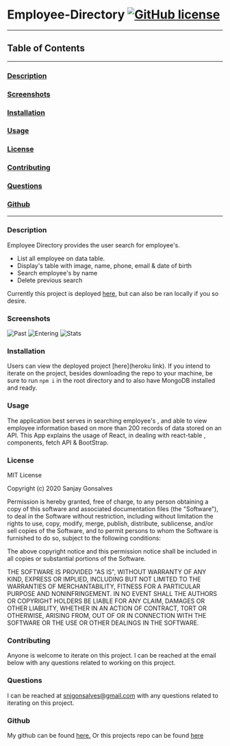 # Employee-Directory [![GitHub license](https://img.shields.io/github/license/Naereen/StrapDown.js.svg)](https://github.com/Naereen/StrapDown.js/blob/master/LICENSE)

---

## Table of Contents

---

### [Description](#Description)

### [Screenshots](#Screenshots)

### [Installation](#Installation)

### [Usage](#Usage)

### [License](#License)

### [Contributing](#Contributing)

### [Questions](#Questions)

### [Github](#Github)

---

### <a name="Description"></a>Description

Employee Directory provides the user search for employee's.

- List all employee on data table.
- Display's table with image, name, phone, email & date of birth
- Search employee's by name
- Delete previous search

Currently this project is deployed [here](), but can also be ran locally if you so desire.

### <a name="Screenshots"></a>Screenshots

![Past]()
![Entering]()
![Stats]()

### <a name="Installation"></a>Installation

Users can view the deployed project [here](heroku link). If you intend to iterate on the project, besides downloading the repo to your machine, be sure to run `npm i` in the root directory and to also have MongoDB installed and ready.

### <a name="Usage"></a>Usage

The application best serves in searching employee's , and able to view employee information based on more than 200 records of data stored on an API.
This App explains the usage of React, in dealing with react-table , components, fetch API & BootStrap.

### <a name="License"></a>License

MIT License

Copyright (c) 2020 Sanjay Gonsalves

Permission is hereby granted, free of charge, to any person obtaining a copy
of this software and associated documentation files (the "Software"), to deal
in the Software without restriction, including without limitation the rights
to use, copy, modify, merge, publish, distribute, sublicense, and/or sell
copies of the Software, and to permit persons to whom the Software is
furnished to do so, subject to the following conditions:

The above copyright notice and this permission notice shall be included in all
copies or substantial portions of the Software.

THE SOFTWARE IS PROVIDED "AS IS", WITHOUT WARRANTY OF ANY KIND, EXPRESS OR
IMPLIED, INCLUDING BUT NOT LIMITED TO THE WARRANTIES OF MERCHANTABILITY,
FITNESS FOR A PARTICULAR PURPOSE AND NONINFRINGEMENT. IN NO EVENT SHALL THE
AUTHORS OR COPYRIGHT HOLDERS BE LIABLE FOR ANY CLAIM, DAMAGES OR OTHER
LIABILITY, WHETHER IN AN ACTION OF CONTRACT, TORT OR OTHERWISE, ARISING FROM,
OUT OF OR IN CONNECTION WITH THE SOFTWARE OR THE USE OR OTHER DEALINGS IN THE
SOFTWARE.

### <a name="Contributing"></a>Contributing

Anyone is welcome to iterate on this project. I can be reached at the email below with any questions related to working on this project.

### <a name="Questions"></a>Questions

I can be reached at snjgonsalves@gmail.com with any questions related to iterating on this project.

### <a name="Github"></a>Github

My github can be found [here.](https://github.com/sanjay1626) Or this projects repo can be found [here](https://github.com/sanjay1626/Employee-Directory.git)
